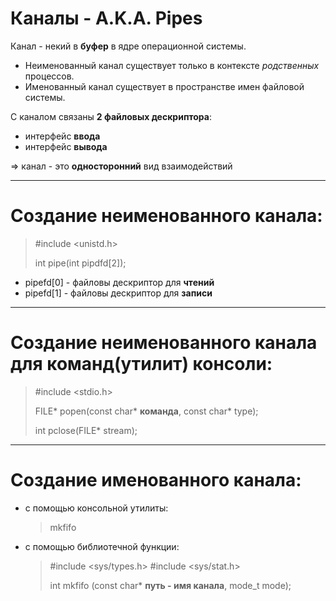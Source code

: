 # Каналы - A.K.A. Pipes

Канал - некий в **буфер** в ядре операционной системы.
+ Неименованный канал существует только в контексте *родственных* процессов.
+ Именованный канал существует в пространстве имен файловой системы.

С каналом связаны **2 файловых дескриптора**:
  + интерфейс **ввода**
  + интерфейс **вывода**

=> канал - это **односторонний** вид взаимодействий

------------------------------
# Создание неименованного канала:

> #include <unistd.h>
> 
> int pipe(int pipdfd[2]);

+ pipefd[0] - файловы дескриптор для **чтений**
+ pipefd[1] - файловы дескриптор для **записи**

------------------------------
# Создание неименованного канала для команд(утилит) консоли:

> #include <stdio.h>
>
> FILE* popen(const char* **команда**, const char* type);
>
> int pclose(FILE* stream);

------------------------------
# Создание именованного канала:

 + с помощью консольной утилиты:
     > mkfifo
 + с помощью библиотечной функции:
     > #include <sys/types.h>
     > #include <sys/stat.h>
     >
     > int mkfifo (const char* **путь - имя канала**, mode_t mode);
     
